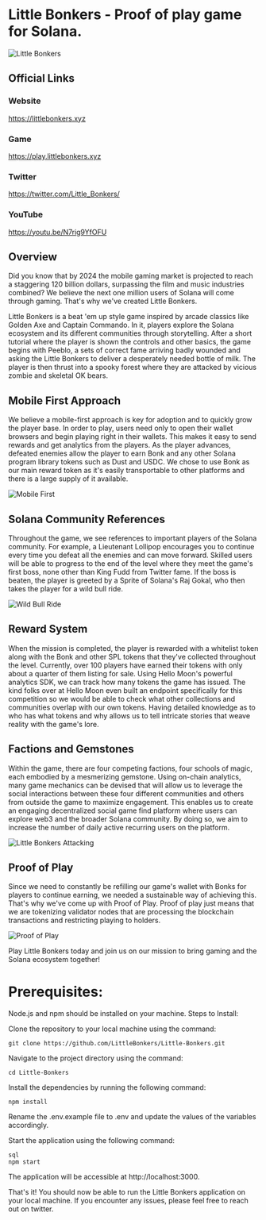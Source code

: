 # Little Bonkers - Proof of play game for Solana.

![Little Bonkers](https://littlebonkers.xyz/wp-content/uploads/2023/01/cropped-Little_Bonkers_Logo.png)

## Official Links

### Website

https://littlebonkers.xyz


### Game

https://play.littlebonkers.xyz

### Twitter

https://twitter.com/Little_Bonkers/

### YouTube

https://youtu.be/N7rig9YfOFU

## Overview 

Did you know that by 2024 the mobile gaming market is projected to reach a staggering 120 billion dollars, surpassing the film and music industries combined? We believe the next one million users of Solana will come through gaming. That's why we've created Little Bonkers.

Little Bonkers is a beat 'em up style game inspired by arcade classics like Golden Axe and Captain Commando. In it, players explore the Solana ecosystem and its different communities through storytelling. After a short tutorial where the player is shown the controls and other basics, the game begins with Peeblo, a sets of correct fame arriving badly wounded and asking the Little Bonkers to deliver a desperately needed bottle of milk. The player is then thrust into a spooky forest where they are attacked by vicious zombie and skeletal OK bears.

## Mobile First Approach
We believe a mobile-first approach is key for adoption and to quickly grow the player base. In order to play, users need only to open their wallet browsers and begin playing right in their wallets. This makes it easy to send rewards and get analytics from the players. As the player advances, defeated enemies allow the player to earn Bonk and any other Solana program library tokens such as Dust and USDC. We chose to use Bonk as our main reward token as it's easily transportable to other platforms and there is a large supply of it available.

![Mobile First](https://cdn.discordapp.com/attachments/1040108482470354984/1086737621360853062/20230318_134637.jpg)

## Solana Community References
Throughout the game, we see references to important players of the Solana community. For example, a Lieutenant Lollipop encourages you to continue every time you defeat all the enemies and can move forward. Skilled users will be able to progress to the end of the level where they meet the game's first boss, none other than King Fudd from Twitter fame. If the boss is beaten, the player is greeted by a Sprite of Solana's Raj Gokal, who then takes the player for a wild bull ride.

![Wild Bull Ride](https://cdn.discordapp.com/attachments/1040108482470354984/1086736891086372974/WhatsApp_Image_2023-03-04_at_11.23.56.jpeg)

## Reward System

When the mission is completed, the player is rewarded with a whitelist token along with the Bonk and other SPL tokens that they've collected throughout the level. Currently, over 100 players have earned their tokens with only about a quarter of them listing for sale. Using Hello Moon's powerful analytics SDK, we can track how many tokens the game has issued. The kind folks over at Hello Moon even built an endpoint specifically for this competition so we would be able to check what other collections and communities overlap with our own tokens. Having detailed knowledge as to who has what tokens and why allows us to tell intricate stories that weave reality with the game's lore.

## Factions and Gemstones

Within the game, there are four competing factions, four schools of magic, each embodied by a mesmerizing gemstone. Using on-chain analytics, many game mechanics can be devised that will allow us to leverage the social interactions between these four different communities and others from outside the game to maximize engagement. This enables us to create an engaging decentralized social game find platform where users can explore web3 and the broader Solana community. By doing so, we aim to increase the number of daily active recurring users on the platform.

![Little Bonkers Attacking](https://cdn.discordapp.com/attachments/1040108482470354984/1086738650596905133/WhatsApp_Image_2023-02-11_at_01.06.42.jpeg)

## Proof of Play
Since we need to constantly be refilling our game's wallet with Bonks for players to continue earning, we needed a sustainable way of achieving this. That's why we've come up with Proof of Play. Proof of play just means that we are tokenizing validator nodes that are processing the blockchain transactions and restricting playing to holders.

![Proof of Play](https://cdn.discordapp.com/attachments/1040108482470354984/1086736226524074066/WhatsApp_Image_2023-03-14_at_16.34.25.jpeg)

Play Little Bonkers today and join us on our mission to bring gaming and the Solana ecosystem together!

# Prerequisites:

Node.js and npm should be installed on your machine.
Steps to Install:

Clone the repository to your local machine using the command:

    git clone https://github.com/LittleBonkers/Little-Bonkers.git

Navigate to the project directory using the command:

    cd Little-Bonkers

Install the dependencies by running the following command:

    npm install

Rename the .env.example file to .env and update the values of the variables accordingly.

Start the application using the following command:

    sql
    npm start
    
The application will be accessible at http://localhost:3000.

That's it! You should now be able to run the Little Bonkers application on your local machine. If you encounter any issues, please feel free to reach out on twitter.
